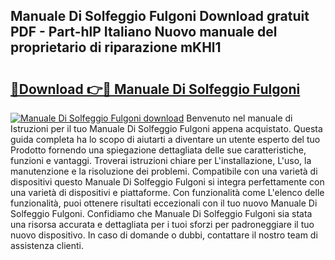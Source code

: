## Manuale Di Solfeggio Fulgoni Download gratuit PDF - Part-hlP Italiano Nuovo manuale del proprietario di riparazione mKHl1

# <h2><a href="http://dfbihrn.blite.top/?on=Manuale+Di+Solfeggio+Fulgoni">🔗Download 👉🔴 Manuale Di Solfeggio Fulgoni</a></h2>

[![Manuale Di Solfeggio Fulgoni download](https://i.imgur.com/lujVjoI.png)](http://dfbihrn.blite.top/?on=Manuale+Di+Solfeggio+Fulgoni)
Benvenuto nel manuale di Istruzioni per il tuo Manuale Di Solfeggio Fulgoni appena acquistato. Questa guida completa ha lo scopo di aiutarti a diventare un utente esperto del tuo Prodotto fornendo una spiegazione dettagliata delle sue caratteristiche, funzioni e vantaggi. Troverai istruzioni chiare per L'installazione, L'uso, la manutenzione e la risoluzione dei problemi. Compatibile con una varietà di dispositivi questo Manuale Di Solfeggio Fulgoni si integra perfettamente con una varietà di dispositivi e piattaforme. Con funzionalità come L'elenco delle funzionalità, puoi ottenere risultati eccezionali con il tuo nuovo Manuale Di Solfeggio Fulgoni. Confidiamo che Manuale Di Solfeggio Fulgoni sia stata una risorsa accurata e dettagliata per i tuoi sforzi per padroneggiare il tuo nuovo dispositivo. In caso di domande o dubbi, contattare il nostro team di assistenza clienti.
